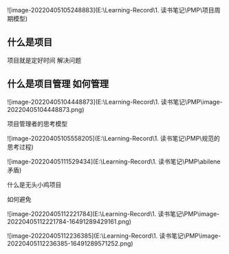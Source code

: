 ![image-20220405105248883](E:\Learning-Record\1.  读书笔记\PMP\项目周期模型)





## 什么是项目



项目就是定好时间 解决问题



## 什么是项目管理 如何管理





![image-20220405104448873](E:\Learning-Record\1.  读书笔记\PMP\image-20220405104448873.png)







项目管理者的思考模型

![image-20220405105558205](E:\Learning-Record\1.  读书笔记\PMP\规范的思考过程)





![image-20220405111529434](E:\Learning-Record\1.  读书笔记\PMP\abilene 矛盾)

什么是无头小鸡项目

如何避免

![image-20220405112221784](E:\Learning-Record\1.  读书笔记\PMP\image-20220405112221784-16491289429161.png)





![image-20220405112236385](E:\Learning-Record\1.  读书笔记\PMP\image-20220405112236385-16491289571252.png)